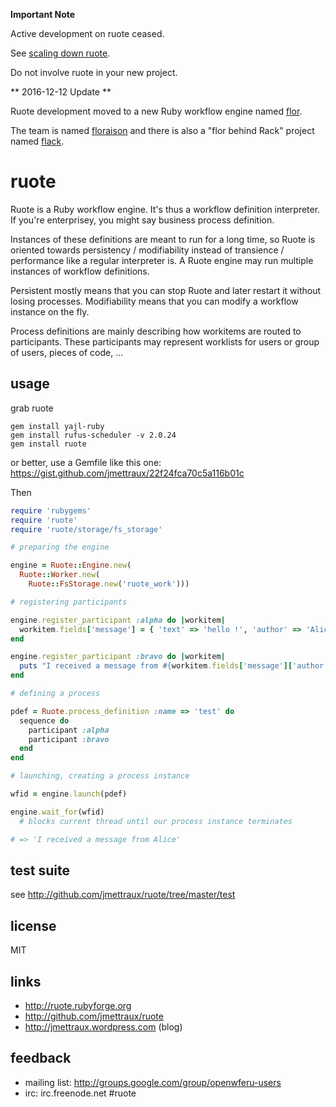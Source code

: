 
**Important Note**

Active development on ruote ceased.

See [scaling down ruote](https://groups.google.com/forum/#!topic/openwferu-users/g0jZuWeoXOA).

Do not involve ruote in your new project.

** 2016-12-12 Update **

Ruote development moved to a new Ruby workflow engine named [flor](https://github.com/floraison/flor).

The team is named [floraison](https://github.com/floraison/) and there is also a "flor behind Rack" project named [flack](https://github.com/floraison/flack).


# ruote

Ruote is a Ruby workflow engine. It's thus a workflow definition interpreter. If you're enterprisey, you might say business process definition.

Instances of these definitions are meant to run for a long time, so Ruote is oriented towards persistency / modifiability instead of transience / performance like a regular interpreter is. A Ruote engine may run multiple instances of workflow definitions.

Persistent mostly means that you can stop Ruote and later restart it without losing processes. Modifiability means that you can modify a workflow instance on the fly.

Process definitions are mainly describing how workitems are routed to participants. These participants may represent worklists for users or group of users, pieces of code, ...


## usage

grab ruote

```
gem install yajl-ruby
gem install rufus-scheduler -v 2.0.24
gem install ruote
```

or better, use a Gemfile like this one: https://gist.github.com/jmettraux/22f24fca70c5a116b01c

Then

```ruby
require 'rubygems'
require 'ruote'
require 'ruote/storage/fs_storage'

# preparing the engine

engine = Ruote::Engine.new(
  Ruote::Worker.new(
    Ruote::FsStorage.new('ruote_work')))

# registering participants

engine.register_participant :alpha do |workitem|
  workitem.fields['message'] = { 'text' => 'hello !', 'author' => 'Alice' }
end

engine.register_participant :bravo do |workitem|
  puts "I received a message from #{workitem.fields['message']['author']}"
end

# defining a process

pdef = Ruote.process_definition :name => 'test' do
  sequence do
    participant :alpha
    participant :bravo
  end
end

# launching, creating a process instance

wfid = engine.launch(pdef)

engine.wait_for(wfid)
  # blocks current thread until our process instance terminates

# => 'I received a message from Alice'
```


## test suite

see http://github.com/jmettraux/ruote/tree/master/test


## license

MIT


## links

* http://ruote.rubyforge.org
* http://github.com/jmettraux/ruote
* http://jmettraux.wordpress.com (blog)


## feedback

* mailing list: http://groups.google.com/group/openwferu-users
* irc: irc.freenode.net #ruote

